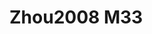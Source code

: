 <a name="material" />

# Zhou2008 M33
<script type="application/ld+json">
  {
    "@context": "https://schema.org/",
    "@type": "ChemicalSubstance",
    "http://purl.org/dc/terms/conformsTo":
      {
        "@type": "CreativeWork",
        "@id": "https://bioschemas.org/profiles/ChemicalSubstance/0.4-RELEASE/"
      },
    "@id": "https://egonw.github.io/nanowiki/nanowiki245.html#material",
    "name": "Zhou2008 M33",
    "sameAs": "http://127.0.0.1/mediawiki/index.php/Special:URIResolver/Zhou2008_M33"
  }
</script>

